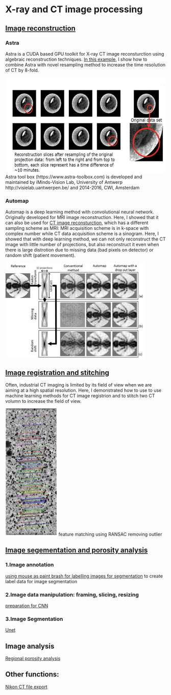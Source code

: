 # X-ray and CT image processing

## [Image reconstruction](Image_reconstruction)

### Astra 
Astra is a CUDA based GPU toolkit for X-ray CT image reconsturction using algebraic reconstruction techniques. 
[In this example](Image_reconstruction/Astra), I show how to combine Astra with novel resampling method to increase the time resolution of CT by 8-fold.

<img src=Image_reconstruction/Astra/example.png height = 300>
Astra tool box (https://www.astra-toolbox.com) is developed and maintained by  iMinds-Vision Lab, University of Antwerp http://visielab.uantwerpen.be/ and 2014-2016, CWI, Amsterdam 

### Automap
Automap is a deep learning method with convolutional neural network. Originally developed for MRI image reconstruction. Here, I showed that it can also be used for [CT image reconsturction](Image_reconstruction/Deep_learning), which has a different sampling scheme as MRI: MRI acquisition scheme is in k-space with complex number while CT data acquisition scheme is a sinogram. Here, I showed that with deep learning method, we can not only reconstruct the CT image with little number of projections, but also reconstruct it even when there is large distrotion due to missing data (bad pixels on detector) or random shift (patient movement).

<img src=Image_reconstruction/Deep_learning/automap.jpg height = 300>

## [Image registration and stitching](pre_processing) 

Often, industrial CT imaging is limited by its field of view when we are aiming at a high spatial resolution. Here, I demonstrated how to use to use machine learning methods for CT image registrion and to stitch two CT volumn to increase the field of view.

<img src=Image_registration_n_stitching/example_ransac.png height = 400>
feature matching using RANSAC removing outlier


## [Image segementation and porosity analysis]() 
### 1.Image annotation

[using mouse as paint brash for labelling images for segmentation](Image_segmentation/Image_segmentation_using_U-net/Pipeline_step1_image_annotation.ipynb) to create label data for image segmentation
### 2.Image data manipulation: framing, slicing, resizing

[preparation for CNN](Image_segmentation/Image_segmentation_using_U-net/crop_predict_stitch.ipynb)
### 3.Image Segmentation

[Unet](mage_segmentation/Image_segmentation_using_U-net) 

## Image analysis
[Regional porosity analysis](Image_analysis/porosity_regional_stats.py)



## Other functions: 


[Nikon CT file export](vgi_to_tiff)
